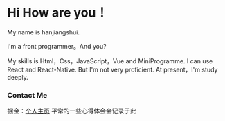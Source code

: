 # Hi How are you！

My name is hanjiangshui.

I'm a front programmer。And you?

My skills is Html，Css，JavaScript，Vue and MiniProgramme. I can use React and React-Native. But I'm not very proficient. At present，I'm study deeply.

### Contact Me
掘金：[个人主页](https://juejin.cn/user/4037062426110519) 平常的一些心得体会会记录于此

